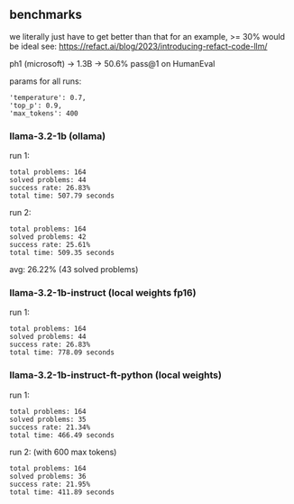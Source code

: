 ## benchmarks
we literally just have to get better than that for an example, >= 30% would be ideal see:
https://refact.ai/blog/2023/introducing-refact-code-llm/

ph1 (microsoft) -> 1.3B -> 50.6% pass@1 on HumanEval

params for all runs:
```
'temperature': 0.7,
'top_p': 0.9,
'max_tokens': 400
```

### llama-3.2-1b (ollama)
run 1:
```
total problems: 164
solved problems: 44
success rate: 26.83%
total time: 507.79 seconds
```

run 2:
```
total problems: 164
solved problems: 42
success rate: 25.61%
total time: 509.35 seconds
```

avg: 26.22% (43 solved problems)

### llama-3.2-1b-instruct (local weights fp16)
run 1:
```
total problems: 164
solved problems: 44
success rate: 26.83%
total time: 778.09 seconds
```

### llama-3.2-1b-instruct-ft-python (local weights)
run 1:
```
total problems: 164
solved problems: 35
success rate: 21.34%
total time: 466.49 seconds
```

run 2: (with 600 max tokens)
```
total problems: 164
solved problems: 36
success rate: 21.95%
total time: 411.89 seconds
```
